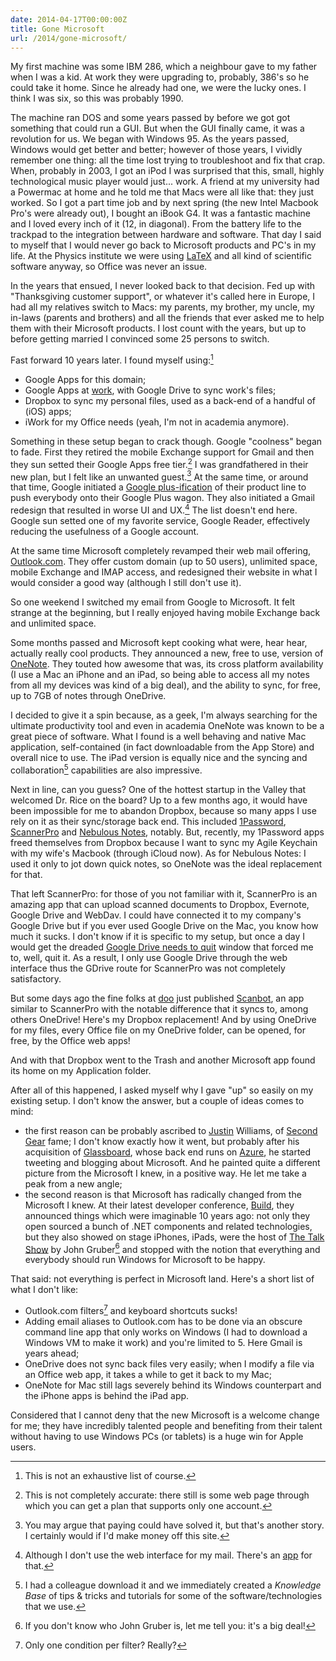 ```yaml
---
date: 2014-04-17T00:00:00Z
title: Gone Microsoft
url: /2014/gone-microsoft/
---
```


My first machine was some IBM 286, which a neighbour gave to my father when I was a kid. At work
they were upgrading to, probably, 386's so he could take it home. Since he already had one, we were
the lucky ones. I think I was six, so this was probably 1990.

The machine ran DOS and some years passed by before we got got something that could run a GUI. But
when the GUI finally came, it was a revolution for us. We began with Windows 95. As the years
passed, Windows would get better and better; however of those years, I vividly remember one thing:
all the time lost trying to troubleshoot and fix that crap. When, probably in 2003, I got an iPod I
was surprised that this, small, highly technological music player would just... work. A friend at my
university had a Powermac at home and he told me that Macs were all like that: they just worked. So
I got a part time job and by next spring (the new Intel Macbook Pro's were already out), I
bought an iBook G4. It was a fantastic machine and I loved every inch of it (12, in diagonal). From
the battery life to the trackpad to the integration between hardware and software. That day I said
to myself that I would never go back to Microsoft products and PC's in my life.  At the Physics
institute we were using [LaTeX] and all kind of scientific software anyway, so Office was never an
issue.

In the years that ensued, I never looked back to that decision. Fed up with "Thanksgiving customer
support", or whatever it's called here in Europe, I had all my relatives switch to Macs: my
parents, my brother, my uncle, my in-laws (parents and brothers) and all the friends that ever
asked me to help them with their Microsoft products. I lost count with the years, but up to before
getting married I convinced some 25 persons to switch.

Fast forward 10 years later. I found myself using:[^using]

+ Google Apps for this domain;
+ Google Apps at [work], with Google Drive to sync work's files;
+ Dropbox to sync my personal files, used as a back-end of a handful of (iOS) apps;
+ iWork for my Office needs (yeah, I'm not in academia anymore).

Something in these setup began to crack though. Google "coolness" began to fade. First they retired
the mobile Exchange support for Gmail and then they sun setted their Google Apps free tier.[^1] I
was grandfathered in their new plan, but I felt like an unwanted guest.[^2] At the same time, or
around that time, Google initiated a [Google plus-ification][plus] of their product line to push
everybody onto their Google Plus wagon. They also initiated a Gmail redesign that resulted in worse
UI and UX.[^3] The list doesn't end here. Google sun setted one of my favorite service, Google
Reader, effectively reducing the usefulness of a Google account.

At the same time Microsoft completely revamped their web mail offering, [Outlook.com][outlook].
They offer custom domain (up to 50 users), unlimited space, mobile Exchange and IMAP access, and
redesigned their website in what I would consider a good way (although I still don't use it).

So one weekend I switched my email from Google to Microsoft. It felt strange at the beginning, but
I really enjoyed having mobile Exchange back and unlimited space.

Some months passed and Microsoft kept cooking what were, hear hear, actually really cool products.
They announced a new, free to use, version of [OneNote].  They touted how awesome that was, its
cross platform availability (I use a Mac an iPhone and an iPad, so being able to access all my notes
from all my devices was kind of a big deal), and the ability to sync, for free, up to 7GB of notes
through OneDrive.

I decided to give it a spin because, as a geek, I'm always searching for the ultimate productivity
tool and even in academia OneNote was known to be a great piece of software.  What I found is a
well behaving and native Mac application, self-contained (in fact downloadable from the App Store)
and overall nice to use. The iPad version is equally nice and the syncing and collaboration[^4]
capabilities are also impressive.

Next in line, can you guess? One of the hottest startup in the Valley that welcomed Dr. Rice on the
board? Up to a few months ago, it would have been impossible for me to abandon Dropbox, because so
many apps I use rely on it as their sync/storage back end. This included [1Password], [ScannerPro]
and [Nebulous Notes][Nebulous], notably. But, recently, my 1Password apps freed themselves from
Dropbox because I want to sync my Agile Keychain with my wife's Macbook (through iCloud now). As
for Nebulous Notes: I used it only to jot down quick notes, so OneNote was the ideal replacement
for that.

That left ScannerPro: for those of you not familiar with it, ScannerPro is an amazing app that can
upload scanned documents to Dropbox, Evernote, Google Drive and WebDav.  I could have connected
it to my company's Google Drive but if you ever used Google Drive on the Mac, you know how much it
sucks. I don't know if it is specific to my setup, but once a day I would get the dreaded
[Google Drive needs to quit][GDrive] window that forced me to, well, quit it. As a result, I only
use Google Drive through the web interface thus the GDrive route for ScannerPro was not completely
satisfactory.

But some days ago the fine folks at [doo] just published [Scanbot], an app similar to ScannerPro
with the notable difference that it syncs to, among others OneDrive! Here's my Dropbox replacement!
And by using OneDrive for my files, every Office file on my OneDrive folder, can be opened, for
free, by the Office web apps!

And with that Dropbox went to the Trash and another Microsoft app found its home on my Application
folder.

After all of this happened, I asked myself why I gave "up" so easily on my existing setup. I don't
know the answer, but a couple of ideas comes to mind:

+ the first reason can be probably ascribed to [Justin] Williams, of [Second Gear][secondgear]
  fame; I don't know exactly how it went, but probably after his acquisition of [Glassboard], whose
  back end runs on [Azure], he started tweeting and blogging about Microsoft.  And he painted quite
  a different picture from the Microsoft I knew, in a positive way. He let me take a peak from a
  new angle;
+ the second reason is that Microsoft has radically changed from the Microsoft I knew. At their
  latest developer conference, [Build], they announced things which were imaginable 10 years ago:
  not only they open sourced a bunch of .NET components and related technologies, but they also
  showed on stage iPhones, iPads, were the host of [The Talk Show][Talk] by John Gruber[^5] and
  stopped with the notion that everything and everybody should run Windows for Microsoft to be
  happy.

That said: not everything is perfect in Microsoft land. Here's a short list of what I don't like:

+ Outlook.com filters[^6] and keyboard shortcuts sucks!
+ Adding email aliases to Outlook.com has to be done via an obscure command line app that only
  works on Windows (I had to download a Windows VM to make it work) and you're limited to 5. Here
  Gmail is years ahead;
+ OneDrive does not sync back files very easily; when I modify a file via an Office web app, it
  takes a while to get it back to my Mac;
+ OneNote for Mac still lags severely behind its Windows counterpart and the iPhone apps is behind
  the iPad app.

Considered that I cannot deny that the new Microsoft is a welcome change for me; they have
incredibly talented people and benefiting from their talent without having to use Windows PCs (or
tablets) is a huge win for Apple users.


[^using]: This is not an exhaustive list of course.
[^1]: This is not completely accurate: there still is some web page through which you can get a plan that supports only one account.
[^2]: You may argue that paying could have solved it, but that's another story. I certainly would if I'd make money off this site.
[^3]: Although I don't use the web interface for my mail. There's an [app] for that.
[^4]: I had a colleague download it and we immediately created a *Knowledge Base* of tips & tricks and tutorials for some of the software/technologies that we use.
[^5]: If you don't know who John Gruber is, let me tell you: it's a big deal!
[^6]: Only one condition per filter? Really?

[LaTeX]: http://www.latex-project.org
[work]: http://godatadriven.com
[plus]: http://www.techopedia.com/definition/28281/googleification-googleification
[stringer]: http://github.com/swanson/stringer
[app]: http://freron.com
[outlook]: http://www.outlook.com
[OneNote]: http://blogs.office.com/2014/onenote-now-on-mac-free-everywhere-and-service-powered/
[1Password]: http://agilebits.com/1password
[Justin]: http://twitter.com/justin
[ScannerPro]: http://readdle.com/products/scannerpro/
[Nebulous]: http://nebulousapps.net
[Gdrive]: https://duckduckgo.com/?q=google+drive+needs+to+quit
[doo]: https://doo.net
[Scanbot]: http://scanbot.io/en/
[secondgear]: http://www.secondgearsoftware.com
[Glassboard]: http://www.glassboard.com
[Azure]: http://azure.microsoft.com/en-us/
[Build]: http://www.buildwindows.com
[Talk]: http://www.muleradio.net/thetalkshow/
